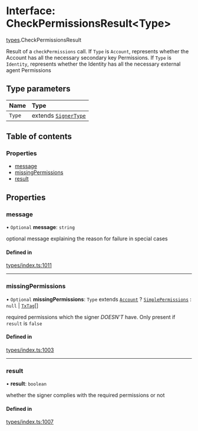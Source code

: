 # Interface: CheckPermissionsResult<Type\>

[types](../wiki/types).CheckPermissionsResult

Result of a `checkPermissions` call. If `Type` is `Account`, represents whether the Account
  has all the necessary secondary key Permissions. If `Type` is `Identity`, represents whether the
  Identity has all the necessary external agent Permissions

## Type parameters

| Name | Type |
| :------ | :------ |
| `Type` | extends [`SignerType`](../wiki/types.SignerType) |

## Table of contents

### Properties

- [message](../wiki/types.CheckPermissionsResult#message)
- [missingPermissions](../wiki/types.CheckPermissionsResult#missingpermissions)
- [result](../wiki/types.CheckPermissionsResult#result)

## Properties

### message

• `Optional` **message**: `string`

optional message explaining the reason for failure in special cases

#### Defined in

[types/index.ts:1011](https://github.com/PolymathNetwork/polymesh-sdk/blob/c6fe1be3/src/types/index.ts#L1011)

___

### missingPermissions

• `Optional` **missingPermissions**: `Type` extends [`Account`](../wiki/types.SignerType#account) ? [`SimplePermissions`](../wiki/types.SimplePermissions) : ``null`` \| [`TxTag`](../wiki/types#txtag)[]

required permissions which the signer *DOESN'T* have. Only present if `result` is `false`

#### Defined in

[types/index.ts:1003](https://github.com/PolymathNetwork/polymesh-sdk/blob/c6fe1be3/src/types/index.ts#L1003)

___

### result

• **result**: `boolean`

whether the signer complies with the required permissions or not

#### Defined in

[types/index.ts:1007](https://github.com/PolymathNetwork/polymesh-sdk/blob/c6fe1be3/src/types/index.ts#L1007)
